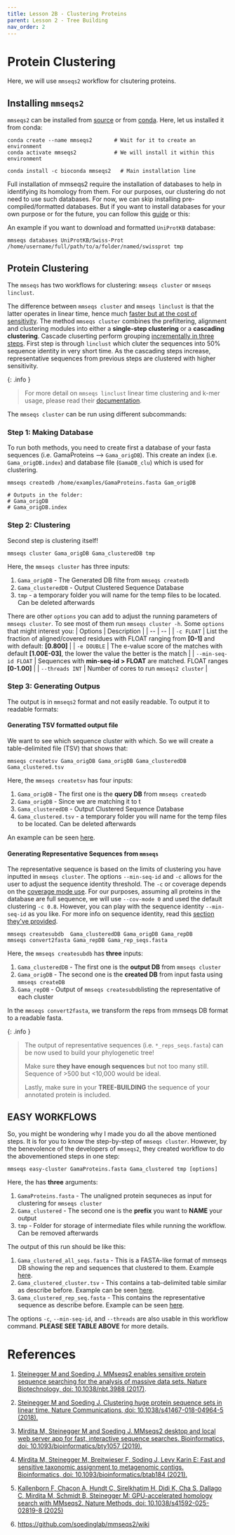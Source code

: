 ```yaml
---
title: Lesson 2B - Clustering Proteins
parent: Lesson 2 - Tree Building
nav_order: 2
---
```


# Protein Clustering
Here, we will use `mmseqs2` workflow for clsutering proteins.

## Installing `mmseqs2`
`mmseqs2` can be installed from [source](https://github.com/soedinglab/mmseqs2/wiki#installation) or from [conda](https://anaconda.org/bioconda/mmseqs2). Here, let us installed it from conda:

```
conda create --name mmseqs2       # Wait for it to create an environment
conda activate mmseqs2            # We will install it within this environment

conda install -c bioconda mmseqs2   # Main installation line
```

Full installation of mmseqs2 require the installation of databases to help in identifying its homology from them. For our purposes, our clustering do not need to use such databases. For now, we can skip installing pre-compiled/formatted databases. But if you want to install databases for your own purpose or for the future, you can follow this [guide](https://github.com/soedinglab/mmseqs2/wiki#downloading-databases) or this:

An example if you want to download and formatted `UniProtKB` database:

```
mmseqs databases UniProtKB/Swiss-Prot /home/username/full/path/to/a/folder/named/swissprot tmp
```

## Protein Clustering
The `mmseqs` has two workflows for clustering: `mmseqs cluster` or `mmseqs linclust`. 

The difference between `mmseqs cluster` and `mmseqs linclust` is that the latter operates in linear time, hence much [faster but at the cost of sensitivity](https://github.com/soedinglab/mmseqs2/wiki#clustering-databases-using-mmseqs-cluster-or-mmseqs-linclust). The method `mmseqs cluster` combines the prefiltering, alignment and clustering modules into either a **single-step clustering** or a **cascading clustering**. Cascade cluserting perform grouping [incrementally in three steps](https://github.com/soedinglab/mmseqs2/wiki#clustering-databases-using-mmseqs-cluster-or-mmseqs-linclust). First step is through `linclust` which cluter the sequences into 50% sequence identity in very short time. As the cascading steps increase, representative sequences from previous steps are clustered with higher sensitivity. 

{: .info }
> For more detail on `mmseqs linclust` linear time clustering and k-mer usage, please read their [documentation](https://github.com/soedinglab/mmseqs2/wiki#clustering-databases-using-mmseqs-cluster-or-mmseqs-linclust).

The `mmseqs cluster` can be run using different subcommands:

### Step 1: Making Database 
To run both methods, you need to create first a database of your fasta sequences (i.e. GamaProteins --> `Gama_origDB`). This create an index (i.e. `Gama_origDB.index`) and database file (`GamaDB_clu`) which is used for clustering. 

```
mmseqs createdb /home/examples/GamaProteins.fasta Gam_origDB

# Outputs in the folder:
# Gama_origDB
# Gama_origDB.index
```

### Step 2: Clustering
Second step is clustering itself!

```
mmseqs cluster Gama_origDB Gama_clusteredDB tmp
```

  Here, the `mmseqs cluster` has three inputs:
  1. `Gama_origDB` - The Generated DB filte from `mmseqs createdb`
  2. `Gama_clusteredDB` - Output Clustered Sequence Database
  3. `tmp` - a temporary folder you will name for the temp files to be located. Can be deleted afterwards

There are other `options` you can add to adjust the running parameters of `mmseqs cluster`. To see most of them run `mmseqs cluster -h`. Some `options` that might interest you:
| Options | Description |
| -- | -- |
| `-c FLOAT` | List the fraction of aligned/covered residues with FLOAT ranging from **\[0-1\]** and with default: **\[0.800\]** |
| `-e DOUBLE` | The e-value score of the matches with default **\[1.00E-03\]**, the lower the value the better is the match |
| `--min-seq-id FLOAT` | Sequences with **min-seq-id > FLOAT** are matched. FLOAT ranges **\[0-1.00\]** |
| `--threads INT` | Number of cores to run `mmseqs2 cluster` |


### Step 3: Generating Outpus
The output is in `mmseqs2` format and not easily readable. To output it to readable formats:


#### Generating TSV formatted output file
We want to see which sequence cluster with which. So we will create a table-delimited file (TSV) that shows that:

```
mmseqs createtsv Gama_origDB Gama_origDB Gama_clusteredDB Gama_clustered.tsv
```

  Here, the `mmseqs createtsv` has four inputs:
  1. `Gama_origDB` - The first one is the **query DB** from `mmseqs createdb`
  2. `Gama_origDB` - Since we are matching it to t
  2. `Gama_clusteredDB` - Output Clustered Sequence Database
  3. `Gama_clustered.tsv` - a temporary folder you will name for the temp files to be located. Can be deleted afterwards

An example can be seen [here](./sequences/hypx_clustered.tsv).

#### Generating Representative Sequences from `mmseqs`
The representative sequence is based on the limits of clustering you have inputted in `mmseqs cluster`. The options `--min-seq-id` and `-c` allows for the user to adjust the sequence identity threshold. The `-c` or coverage depends on the [coverage mode use](https://github.com/soedinglab/mmseqs2/wiki#how-to-set-the-right-alignment-coverage-to-cluster). For our purposes, assuming all proteins in the database are full sequence, we will use `--cov-mode 0` and used the default clustering `-c 0.8`. However, you can play with the sequence identity `--min-seq-id` as you like. For more info on sequence identity, read this [section they've provided](https://github.com/soedinglab/mmseqs2/wiki#how-does-mmseqs2-compute-the-sequence-identity).

```
mmseqs createsubdb  Gama_clusteredDB Gama_origDB Gama_repDB
mmseqs convert2fasta Gama_repDB Gama_rep_seqs.fasta
```

  Here, the `mmseqs createsubdb` has **three** inputs:
  1. `Gama_clusteredDB` - The first one is the **output DB** from `mmseqs cluster`
  2. `Gama_origDB` - The second one is the **created DB** from input fasta using `mmseqs createDB`
  2. `Gama_repDB` - Output of `mmseqs createsubdb`listing the representative of each cluster

  In the `mmseqs convert2fasta`, we transform the reps from mmseqs DB format to a readable fasta.

{: .info }
> The output of representative sequences (i.e. `*_reps_seqs.fasta`) can be now used to build your phylogenetic tree!
>
> Make sure **they have enough sequences** but not too many still. Sequence of >500 but <10,000 would be ideal.
>
> Lastly, make sure in your **TREE-BUILDING** the sequence of your annotated protein is included.

## EASY WORKFLOWS
So, you might be wondering why I made you do all the above mentioned steps. It is for you to know the step-by-step of `mmseqs cluster`. However, by the benevolence of the developers of `mmseqs2`, they created workflow to do the abovementioned steps in one step:

```
mmseqs easy-cluster GamaProteins.fasta Gama_clustered tmp [options]
```

  Here, the has **three** arguments:
  1. `GamaProteins.fasta` - The unaligned protein sequneces as input for clustering for `mmseqs cluster`
  2. `Gama_clustered` - The second one is the **prefix** you want to **NAME** your output
  2. `tmp` - Folder for storage of intermediate files while running the workflow. Can be removed afterwards

The output of this run should be like this:
1. `Gama_clustered_all_seqs.fasta` - This is a FASTA-like format of mmseqs DB showing the rep and sequences that clustered to them. Example [here](./sequences/Gama_clustered_all_seqs.fasta).
2. `Gama_clustered_cluster.tsv` - This contains a tab-delimited table similar as describe before. Example can be seen [here](./sequences/Gama_clustered_cluster.tsv).
3. `Gama_clustered_rep_seq.fasta` - This contains the representative sequence as describe before. Example can be seen [here](./sequences/Gama_clustered_rep_seq.fasta).

The options `-c`, `--min-seq-id`, and `--threads` are also usable in this workflow command. **PLEASE SEE TABLE ABOVE** for more details.


# References
1. [Steinegger M and Soeding J. MMseqs2 enables sensitive protein sequence searching for the analysis of massive data sets. Nature Biotechnology, doi: 10.1038/nbt.3988 (2017)](https://www.nature.com/articles/nbt.3988).

2. [Steinegger M and Soeding J. Clustering huge protein sequence sets in linear time. Nature Communications, doi: 10.1038/s41467-018-04964-5 (2018).](https://www.nature.com/articles/s41467-018-04964-5)

3. [Mirdita M, Steinegger M and Soeding J. MMseqs2 desktop and local web server app for fast, interactive sequence searches. Bioinformatics, doi: 10.1093/bioinformatics/bty1057 (2019).](https://academic.oup.com/bioinformatics/article/35/16/2856/5280135)

4. [Mirdita M, Steinegger M, Breitwieser F, Soding J, Levy Karin E: Fast and sensitive taxonomic assignment to metagenomic contigs. Bioinformatics, doi: 10.1093/bioinformatics/btab184 (2021).](https://doi.org/10.1093/bioinformatics/btab184)

5. [Kallenborn F, Chacon A, Hundt C, Sirelkhatim H, Didi K, Cha S, Dallago C, Mirdita M, Schmidt B, Steinegger M: GPU-accelerated homology search with MMseqs2. Nature Methods, doi: 10.1038/s41592-025-02819-8 (2025)](https://www.nature.com/articles/s41592-025-02819-8)

6. https://github.com/soedinglab/mmseqs2/wiki